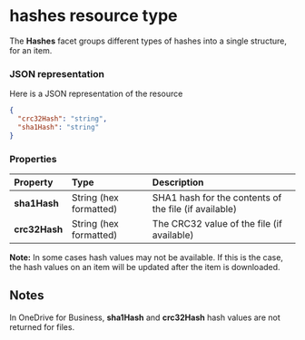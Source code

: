 # hashes resource type

The **Hashes** facet groups different types of hashes into a single structure, for an item.

### JSON representation

Here is a JSON representation of the resource

<!-- {
  "blockType": "resource",
  "optionalProperties": [

  ],
  "@odata.type": "microsoft.graph.hashes"
}-->

```json
{
  "crc32Hash": "string",
  "sha1Hash": "string"
}
```
### Properties

| Property  | Type          | Description                                           |
|:----------|:--------------|:------------------------------------------------------|
| **sha1Hash**  | String (hex formatted) | SHA1 hash for the contents of the file (if available) |
| **crc32Hash** | String (hex formatted) | The CRC32 value of the file (if available)            |

**Note:** In some cases hash values may not be available. If this is the case,
the hash values on an item will be updated after the item is downloaded.

## Notes

In OneDrive for Business, **sha1Hash** and **crc32Hash** hash values are not returned for files.

<!-- uuid: 8fcb5dbc-d5aa-4681-8e31-b001d5168d79
2015-10-25 14:57:30 UTC -->
<!-- {
  "type": "#page.annotation",
  "description": "hashes resource",
  "keywords": "",
  "section": "documentation",
  "tocPath": ""
}-->